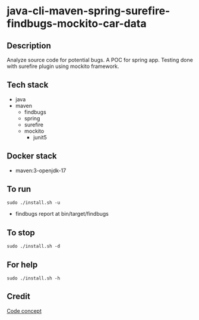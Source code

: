 # java-cli-maven-spring-surefire-findbugs-mockito-car-data

## Description
Analyze source code for potential bugs.
A POC for spring app. Testing done with surefire
plugin using mockito framework.

## Tech stack
- java
- maven
	- findbugs
  - spring
  - surefire
  - mockito
    - junit5

## Docker stack
- maven:3-openjdk-17

## To run
`sudo ./install.sh -u`
- findbugs report at bin/target/findbugs

## To stop
`sudo ./install.sh -d`

## For help
`sudo ./install.sh -h`

## Credit
[Code concept](https://github.com/eugenp/tutorials/tree/master/testing-modules/junit-5)
